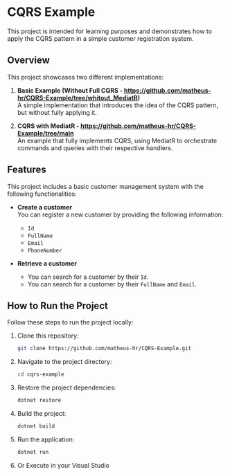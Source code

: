 # CQRS Example

This project is intended for learning purposes and demonstrates how to apply the CQRS pattern in a simple customer registration system.

## Overview

This project showcases two different implementations:

1. **Basic Example (Without Full CQRS -  https://github.com/matheus-hr/CQRS-Example/tree/whitout_MediatR)**  
   A simple implementation that introduces the idea of the CQRS pattern, but without fully applying it.

2. **CQRS with MediatR - https://github.com/matheus-hr/CQRS-Example/tree/main**  
   An example that fully implements CQRS, using MediatR to orchestrate commands and queries with their respective handlers.

## Features

This project includes a basic customer management system with the following functionalities:

- **Create a customer**  
  You can register a new customer by providing the following information:
  - `Id`
  - `FullName`
  - `Email`
  - `PhoneNumber`

- **Retrieve a customer**  
  - You can search for a customer by their `Id`.
  - You can search for a customer by their `FullName` and  `Email`.

## How to Run the Project

Follow these steps to run the project locally:

1. Clone this repository:
   ```bash
   git clone https://github.com/matheus-hr/CQRS-Example.git

2. Navigate to the project directory:
   ```bash
   cd cqrs-example

3. Restore the project dependencies:
   ```bash
   dotnet restore

4. Build the project:
   ```bash
   dotnet build

5. Run the application:
   ```bash
   dotnet run
   
6. Or Execute in your Visual Studio
